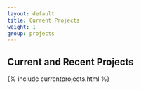 ```yaml
---
layout: default
title: Current Projects
weight: 1
group: projects
---
```


## Current and Recent Projects ##

{% include currentprojects.html %}